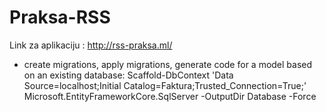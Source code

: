 # Praksa-RSS

Link za aplikaciju : http://rss-praksa.ml/

 - create migrations, apply migrations, generate code for a model based on an existing database:
Scaffold-DbContext 'Data Source=localhost;Initial Catalog=Faktura;Trusted_Connection=True;' Microsoft.EntityFrameworkCore.SqlServer -OutputDir Database -Force
